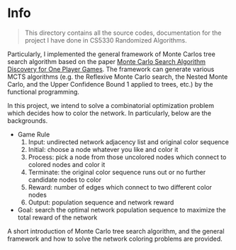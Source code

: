 # Info

> This directory contains all the source codes, documentation for the project I have done in CS5330 Randomized Algorithms.

Particularly, I implemented the general framework of Monte Carlos tree search algorithm based on the paper [Monte Carlo Search Algorithm Discovery for One Player Games](https://arxiv.org/abs/1208.4692). The framework can generate various MCTS algorithms (e.g. the Reflexive Monte Carlo search, the Nested Monte Carlo, and the Upper Confidence Bound 1 applied to trees, etc.)  by the functional programming. 

In this project, we intend to solve a combinatorial optimization problem which decides how to color the network. In particularly, below are the backgrounds.
- Game Rule
  1. Input: undirected network adjacency list and original color sequence
  2. Initial: choose a node whatever you like and color it
  3. Process: pick a node from those uncolored nodes which connect to colored nodes and color it 
  4. Terminate: the original color sequence runs out or no further candidate nodes to color
  5. Reward: number of edges which connect to two different color nodes
  6. Output: population sequence and network reward
- Goal: search the optimal network population sequence to maximize the total reward of the network
  
A short introduction of Monte Carlo tree search algorithm, and the general framework and how to solve the network coloring problems are provided. 

